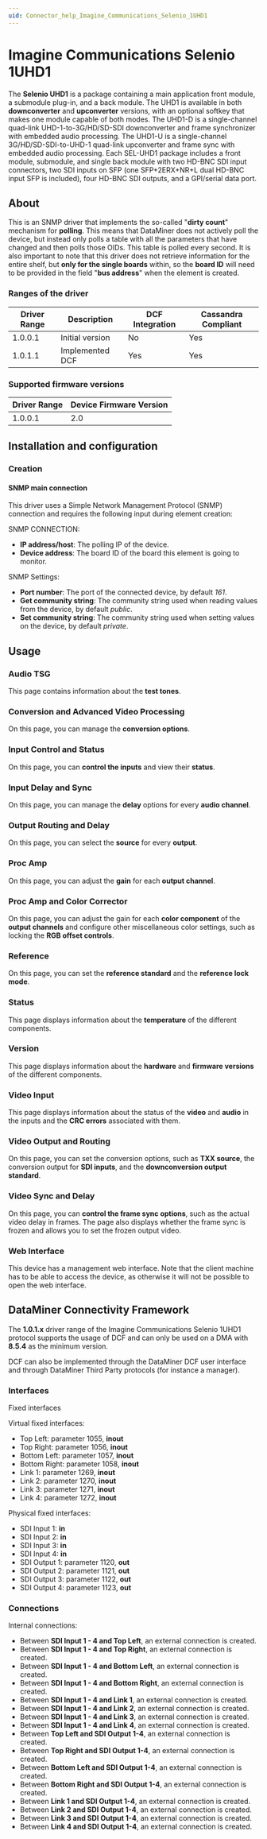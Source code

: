 ```yaml
---
uid: Connector_help_Imagine_Communications_Selenio_1UHD1
---
```


# Imagine Communications Selenio 1UHD1

The **Selenio UHD1** is a package containing a main application front module, a submodule plug-in, and a back module. The UHD1 is available in both **downconverter** and **upconverter** versions, with an optional softkey that makes one module capable of both modes. The UHD1-D is a single-channel quad-link UHD-1-to-3G/HD/SD-SDI downconverter and frame synchronizer with embedded audio processing. The UHD1-U is a single-channel 3G/HD/SD-SDI-to-UHD-1 quad-link upconverter and frame sync with embedded audio processing. Each SEL-UHD1 package includes a front module, submodule, and single back module with two HD-BNC SDI input connectors, two SDI inputs on SFP (one SFP+2ERX+NR+L dual HD-BNC input SFP is included), four HD-BNC SDI outputs, and a GPI/serial data port.

## About

This is an SNMP driver that implements the so-called "**dirty count**" mechanism for **polling**. This means that DataMiner does not actively poll the device, but instead only polls a table with all the parameters that have changed and then polls those OIDs. This table is polled every second. It is also important to note that this driver does not retrieve information for the entire shelf, but **only for the single boards** within, so the **board ID** will need to be provided in the field "**bus address**" when the element is created.

### Ranges of the driver

| **Driver Range** | **Description** | **DCF Integration** | **Cassandra Compliant** |
|------------------|-----------------|---------------------|-------------------------|
| 1.0.0.1          | Initial version | No                  | Yes                     |
| 1.0.1.1          | Implemented DCF | Yes                 | Yes                     |

### Supported firmware versions

| **Driver Range** | **Device Firmware Version** |
|------------------|-----------------------------|
| 1.0.0.1          | 2.0                         |

## Installation and configuration

### Creation

#### SNMP main connection

This driver uses a Simple Network Management Protocol (SNMP) connection and requires the following input during element creation:

SNMP CONNECTION:

- **IP address/host**: The polling IP of the device.
- **Device address**: The board ID of the board this element is going to monitor.

SNMP Settings:

- **Port number**: The port of the connected device, by default *161*.
- **Get community string**: The community string used when reading values from the device, by default *public*.
- **Set community string**: The community string used when setting values on the device, by default *private*.

## Usage

### Audio TSG

This page contains information about the **test tones**.

### Conversion and Advanced Video Processing

On this page, you can manage the **conversion options**.

### Input Control and Status

On this page, you can **control the inputs** and view their **status**.

### Input Delay and Sync

On this page, you can manage the **delay** options for every **audio channel**.

### Output Routing and Delay

On this page, you can select the **source** for every **output**.

### Proc Amp

On this page, you can adjust the **gain** for each **output channel**.

### Proc Amp and Color Corrector

On this page, you can adjust the gain for each **color component** of the **output channels** and configure other miscellaneous color settings, such as locking the **RGB offset controls**.

### Reference

On this page, you can set the **reference standard** and the **reference lock mode**.

### Status

This page displays information about the **temperature** of the different components.

### Version

This page displays information about the **hardware** and **firmware versions** of the different components.

### Video Input

This page displays information about the status of the **video** and **audio** in the inputs and the **CRC errors** associated with them.

### Video Output and Routing

On this page, you can set the conversion options, such as **TXX source**, the conversion output for **SDI inputs**, and the **downconversion output standard**.

### Video Sync and Delay

On this page, you can **control the frame sync options**, such as the actual video delay in frames. The page also displays whether the frame sync is frozen and allows you to set the frozen output video.

### Web Interface

This device has a management web interface. Note that the client machine has to be able to access the device, as otherwise it will not be possible to open the web interface.

## DataMiner Connectivity Framework

The **1.0.1.x** driver range of the Imagine Communications Selenio 1UHD1 protocol supports the usage of DCF and can only be used on a DMA with **8.5.4** as the minimum version.

DCF can also be implemented through the DataMiner DCF user interface and through DataMiner Third Party protocols (for instance a manager).

### Interfaces

Fixed interfaces

Virtual fixed interfaces:

- Top Left: parameter 1055, **inout**
- Top Right: parameter 1056, **inout**
- Bottom Left: parameter 1057, **inout**
- Bottom Right: parameter 1058, **inout**
- Link 1: parameter 1269, **inout**
- Link 2: parameter 1270, **inout**
- Link 3: parameter 1271, **inout**
- Link 4: parameter 1272, **inout**

Physical fixed interfaces:

- SDI Input 1: **in**
- SDI Input 2: **in**
- SDI Input 3: **in**
- SDI Input 4: **in**
- SDI Output 1: parameter 1120, **out**
- SDI Output 2: parameter 1121, **out**
- SDI Output 3: parameter 1122, **out**
- SDI Output 4: parameter 1123, **out**

### Connections

Internal connections:

- Between **SDI Input 1 - 4 and Top Left**, an external connection is created.
- Between **SDI Input 1 - 4 and Top Right**, an external connection is created.
- Between **SDI Input 1 - 4 and Bottom Left**, an external connection is created.
- Between **SDI Input 1 - 4 and Bottom Right**, an external connection is created.
- Between **SDI Input 1 - 4 and Link 1**, an external connection is created.
- Between **SDI Input 1 - 4 and Link 2**, an external connection is created.
- Between **SDI Input 1 - 4 and Link 3**, an external connection is created.
- Between **SDI Input 1 - 4 and Link 4**, an external connection is created.
- Between **Top Left and SDI Output 1-4**, an external connection is created.
- Between **Top Right and SDI Output 1-4**, an external connection is created.
- Between **Bottom Left and SDI Output 1-4**, an external connection is created.
- Between **Bottom Right and SDI Output 1-4**, an external connection is created.
- Between **Link 1 and SDI Output 1-4**, an external connection is created.
- Between **Link 2 and SDI Output 1-4**, an external connection is created.
- Between **Link 3 and SDI Output 1-4**, an external connection is created.
- Between **Link 4 and SDI Output 1-4**, an external connection is created.
